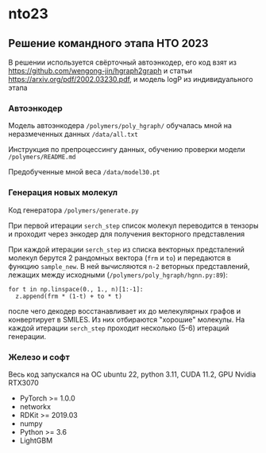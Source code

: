 # nto23
## Решение командного этапа НТО 2023
В решении используется свёрточный автоэнкодер, его код взят из https://github.com/wengong-jin/hgraph2graph и статьи https://arxiv.org/pdf/2002.03230.pdf,
и модель logP из индивидуального этапа


### Автоэнкодер
Модель автоэнкодера `/polymers/poly_hgraph/` обучалась мной на неразмеченных данных `/data/all.txt`

Инструкция по препроцессингу данных, обучению проверки модели `/polymers/README.md`

Предобученные мной веса `/data/model30.pt`


### Генерация новых молекул
Код генератора `/polymers/generate.py`

При первой итерации `serch_step` список молекул переводится в тензоры и проходит через энкодер для получения векторного представления

При каждой итерации `serch_step` из списка векторных предсталений молекул берутся 2 рандомных вектора (`frm` и  `to`) и передаются в функцию `sample_new`. В ней вычисляются `n-2` веторных представлений, лежащих между исходными (`/polymers/poly_hgraph/hgnn.py:89`):
```
for t in np.linspace(0., 1., n)[1:-1]:
  z.append(frm * (1-t) + to * t)
```
после чего декодер восстанавливает их до мелекулярных графов и конвертирует в SMILES. Из них отбираются "хорошие" молекулы. На каждой итерации `serch_step` проходит несколько (5-6) итераций генерации.

### Железо и софт
Весь код запускался на ОС ubuntu 22, python 3.11, CUDA 11.2, GPU Nvidia RTX3070

 * PyTorch >= 1.0.0
 * networkx
 * RDKit >= 2019.03
 * numpy
 * Python >= 3.6
 * LightGBM
